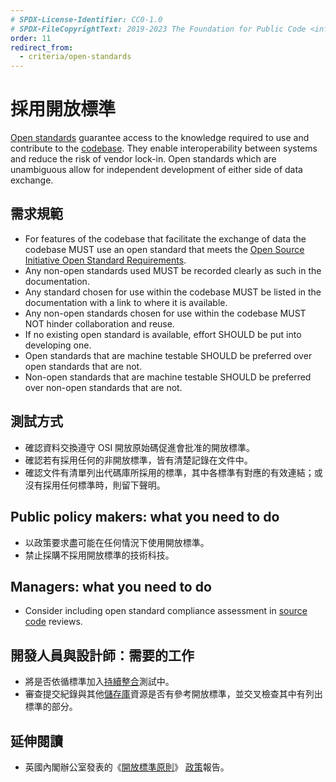```yaml
---
# SPDX-License-Identifier: CC0-1.0
# SPDX-FileCopyrightText: 2019-2023 The Foundation for Public Code <info@publiccode.net>, https://standard.publiccode.net/AUTHORS
order: 11
redirect_from:
  - criteria/open-standards
---
```


# 採用開放標準

[Open standards](../glossary.md#open-standard) guarantee access to the knowledge required to use and contribute to the [codebase](../glossary.md#codebase).
They enable interoperability between systems and reduce the risk of vendor lock-in.
Open standards which are unambiguous allow for independent development of either side of data exchange.

## 需求規範

* For features of the codebase that facilitate the exchange of data the codebase MUST use an open standard that meets the [Open Source Initiative Open Standard Requirements](https://opensource.org/osr).
* Any non-open standards used MUST be recorded clearly as such in the documentation.
* Any standard chosen for use within the codebase MUST be listed in the documentation with a link to where it is available.
* Any non-open standards chosen for use within the codebase MUST NOT hinder collaboration and reuse.
* If no existing open standard is available, effort SHOULD be put into developing one.
* Open standards that are machine testable SHOULD be preferred over open standards that are not.
* Non-open standards that are machine testable SHOULD be preferred over non-open standards that are not.

## 測試方式

* 確認資料交換遵守 OSI 開放原始碼促進會批准的開放標準。
* 確認若有採用任何的非開放標準，皆有清楚記錄在文件中。
* 確認文件有清單列出代碼庫所採用的標準，其中各標準有對應的有效連結；或沒有採用任何標準時，則留下聲明。

## Public policy makers: what you need to do

* 以政策要求盡可能在任何情況下使用開放標準。
* 禁止採購不採用開放標準的技術科技。

## Managers: what you need to do

* Consider including open standard compliance assessment in [source code](../glossary.md#source-code) reviews.

## 開發人員與設計師：需要的工作

* 將是否依循標準加入[持續整合](../glossary.md#continuous-integration)測試中。
* 審查提交紀錄與其他[儲存庫](../glossary.md#repository)資源是否有參考開放標準，並交叉檢查其中有列出標準的部分。

## 延伸閱讀

* 英國內閣辦公室發表的《[開放標準原則](https://www.gov.uk/government/publications/open-standards-principles/open-standards-principles)》
[政策](../glossary.md#policy)報告。
